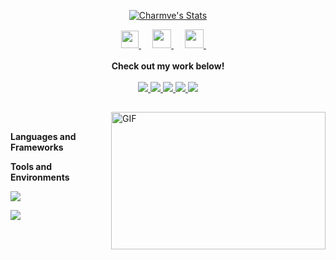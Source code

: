<p align="center">
  <a href="https://github.com/EaxMov" class="rich-diff-level-one">
    <img src="https://github-readme-stats.vercel.app/api?username=EaxMov&show_icons=true&count_private=true&hide=prs&theme=default_repocard" alt="Charmve's Stats" >
    <!-- &hide=issues
    <img src="https://github-readme-stats.vercel.app/api?username=EaxMov&show_icons=true&count_private=true&hide=prs&theme=default_repocard" alt="Charmve's Stats" >
    -->
  </a>
</p>

<p align="center">
  <a href= "https://imgconvert.csdnimg.cn/aHR0cHM6Ly9tbWJpei5xcGljLmNuL21tYml6X3BuZy9aTmRoV05pYjNJUkIzZk5ldWVGZEQ4YnZ4cXlzbXRtRktUTGdFSXZOMUdnTHhDNXV0Y1VBZVJ0T0lJa0hTZTVnVGowamVtZUVOQTJJMHhiU0xjQ3VrVVEvNjQw?x-oss-process=image/format,png" target="_blank" alt="WeChat" title="WeChat">
    <img src="https://img.icons8.com/ios-filled/50/000000/weixing.png" width="28px"/>
  </a>
  &emsp;
  <a href="https://blog.csdn.net/weixin_45784423?spm=1010.2135.3001.5421" target="_blank" alt="CSDN" title="CSDN">
    <img src="https://img.icons8.com/material/48/000000/csdn.png" width="30px"/>
  </a>
  &emsp;
  <a href="https://space.bilibili.com/5591289" target="_blank" alt="Bilibili" title="Bilibili">
    <img src="https://user-images.githubusercontent.com/29084184/129467562-a754907c-c128-40d0-80ad-86e89bdda3d6.png" width="30px"/>
  </a> 
  &emsp;
  <br><br>
  <strong>Check out my work below!</strong>
  <br><br>
  <a href="https://github.com/EaxMov">
    <img src="https://badges.pufler.dev/visits/EaxMov/EaxMov?style=flat-square&color=black&logo=github">
  </a>
  <a href="https://github.com/EaxMov">
    <img src="https://badges.pufler.dev/years/EaxMov?style=flat-square&color=black&logo=github">
  </a>
  <a href="https://github.com/EaxMov?tab=repositories">
    <img src="https://badges.pufler.dev/repos/EaxMov?style=flat-square&color=black&logo=github">
  </a>
  <a href="https://gist.github.com/EaxMov">
    <img src="https://badges.pufler.dev/gists/EaxMov?style=flat-square&color=black&logo=github">
  </a>
  <a href="https://github.com/EaxMov">
    <img src="https://badges.pufler.dev/commits/monthly/EaxMov?style=flat-square&color=black&logo=github">
  </a>
</p>

<h2></h2>

<img align="right" alt="GIF" src="https://github.com/abhisheknaiidu/abhisheknaiidu/blob/master/code.gif?raw=true" width="343" height="220" title="Do what you like, and do it best!"> &nbsp;&nbsp;&nbsp;&nbsp;

**Languages and Frameworks**

**Tools and Environments**

<code>[![](https://img.shields.io/badge/IDE-Visual%20Studio%20Code-3a83cb?style=flat-square&logo=Visual%20Studio%20Code&logoColor=ffffff)](https://code.visualstudio.com/)</code>

<code>[![](https://img.shields.io/badge/-TailwindCSS-55b6bb?style=flat-square&logo=Tailwind%20CSS&logoColor=ffffff)](https://code.visualstudio.com/)</code>


